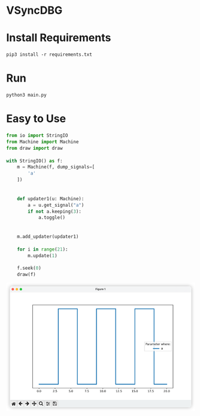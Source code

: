 # VSyncDBG

# Install Requirements

```shell
pip3 install -r requirements.txt
```

# Run

```shell
python3 main.py
```

# Easy to Use

```python
from io import StringIO
from Machine import Machine
from draw import draw

with StringIO() as f:
    m = Machine(f, dump_signals=[
        'a'
    ])


    def updater1(u: Machine):
        a = u.get_signal("a")
        if not a.keeping(3):
            a.toggle()


    m.add_updater(updater1)

    for i in range(21):
        m.update(1)

    f.seek(0)
    draw(f)
```

![img.png](snaps/img.png)
